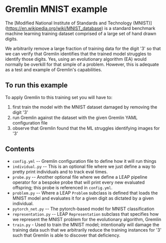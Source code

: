 # Gremlin MNIST example
The [Modified National Institute of Standards and Technology (MNIST)]
(https://en.wikipedia.org/wiki/MNIST_database) is a standard benchmark 
machine learning training dataset comprised of a large set of hand drawn digits.

We arbitrarily remove a large fraction of training data for the digit '3' so 
that we can verify that Gremlin identifies that the trained model struggles 
to identify those digits.  Yes, using an evolutionary algorithm (EA) would 
normally be overkill for that simple of a problem.  However, this is 
adequate as a test and example of Gremlin's capabilities.

## To run this example

To apply Gremlin to this training set you will have to:

1. first train the model with the MNIST dataset damaged by removing the 
   digit '3'
2. run Gremlin against the dataset with the given Gremlin YAML configuration 
   file
3. observe that Gremlin found that the ML struggles identifying images for '3'

## Contents

* `config.yml` -- Gremlin configuration file to define how it will run things
* `individual.py` -- This is an optional file where we just define a way to 
  pretty print individuals and to track eval times.
* `probe.py` -- Another optional file where we define a LEAP pipeline 
  operator for a bespoke probe that will print every new evaluated offspring;
  this probe is referenced in `config.yml`.
* `problem.py` -- Where a LEAP `Problem` subclass is defined that loads the 
  MNIST model and evaluates it for a given digit as dictated by a given 
  individual.
* `pytorch_net.py` -- The pytorch-based model for MNIST classification
* `representation.py` -- LEAP `Representation` subclass that specifies how 
  we represent the MNIST problem for the evolutionary algorithm, Gremlin
* `train.py` - Used to train the MNIST model; intentionally will damage the 
  training data such that we arbitrarily reduce the training instances for 
  '3' such that Gremlin is able to discover that deficiency. 
